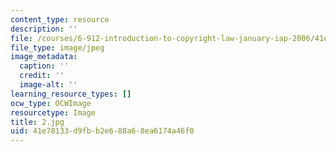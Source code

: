 ```yaml
---
content_type: resource
description: ''
file: /courses/6-912-introduction-to-copyright-law-january-iap-2006/41e78133d9fbb2e688a68ea6174a46f0_2.jpg
file_type: image/jpeg
image_metadata:
  caption: ''
  credit: ''
  image-alt: ''
learning_resource_types: []
ocw_type: OCWImage
resourcetype: Image
title: 2.jpg
uid: 41e78133-d9fb-b2e6-88a6-8ea6174a46f0
---
```

